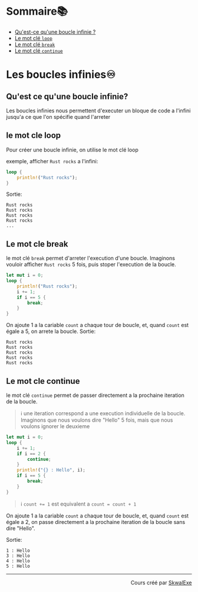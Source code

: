 # Sommaire📚
- [Qu'est-ce qu'une boucle infinie ?](#quest-ce-quune-boucle-infinie)
- [Le mot clé `loop`](#le-mot-cle-loop)
- [Le mot clé `break`](#le-mot-cle-break)
- [Le mot clé `continue`](#le-mot-cle-continue)

# Les boucles infinies♾️
## Qu'est ce qu'une boucle infinie?
Les boucles infinies nous permettent d'executer un bloque de code a l'infini jusqu'a ce que l'on spécifie quand l'arreter
## le mot cle loop
Pour créer une boucle infinie, on utilise le mot clé loop 

exemple, afficher `Rust rocks` a l'infini:
```rust
loop {
    println!("Rust rocks");
}
```
Sortie:
```
Rust rocks
Rust rocks
Rust rocks
Rust rocks
...
```
## Le mot cle break
le mot clé `break` permet d'arreter l'execution d'une boucle.
Imaginons vouloir afficher `Rust rocks` 5 fois, puis stoper l'execution de la boucle.
```rust
let mut i = 0;
loop {
    println!("Rust rocks");
    i += 1;
    if i == 5 {
        break;
    }
}
```
On ajoute 1 a la cariable `count` a chaque tour de boucle, et, quand `count` est égale a 5, on arrete la boucle.
Sortie:
```
Rust rocks
Rust rocks
Rust rocks
Rust rocks
Rust rocks
```

## Le mot cle continue
le mot clé `continue` permet de passer directement a la prochaine iteration de la boucle.
> ℹ️ une iteration correspond a une execution individuelle de la boucle.
Imaginons que nous voulons dire "Hello" 5 fois, mais que nous voulons ignorer le deuxieme
```rust
let mut i = 0;
loop {
    i += 1;
    if i == 2 {
        continue;
    }
    println!("{} : Hello", i);
    if i == 5 {
        break;
    }
}
```

> ℹ️ `count += 1` est equivalent a `count = count + 1`

On ajoute 1 a la cariable `count` a chaque tour de boucle, et, quand `count` est égale a 2, on passe directement a la prochaine iteration de la boucle sans dire "Hello".

Sortie:
```
1 : Hello
3 : Hello
4 : Hello
5 : Hello
```


<!--

---

<p align="right"><a href="https://github.com/SkwalExe/apprendre-rust/tree/main/cours/hello-world">Section suivante ⏭️</a></p>
-->

---


<p align="right">Cours créé par <a href="https://github.com/SkwalExe/" target="_blank">SkwalExe</a></p>